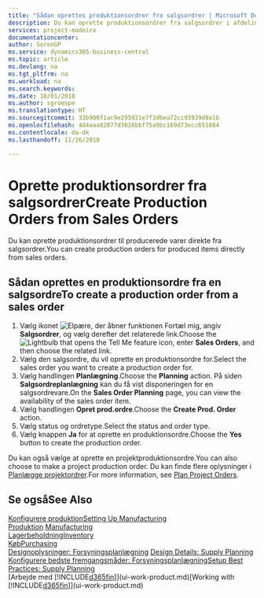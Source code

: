 ```yaml
---
title: "Sådan oprettes produktionsordrer fra salgsordrer | Microsoft Docs"
description: Du kan oprette produktionsordrer fra salgsordrer i afdelingen Salg & marketing.
services: project-madeira
documentationcenter: 
author: SorenGP
ms.service: dynamics365-business-central
ms.topic: article
ms.devlang: na
ms.tgt_pltfrm: na
ms.workload: na
ms.search.keywords: 
ms.date: 10/01/2018
ms.author: sgroespe
ms.translationtype: HT
ms.sourcegitcommit: 33b900f1ac9e295921e7f3d6ea72cc93939d8a1b
ms.openlocfilehash: 4d4aaa82077d3628bbf75a9bc169d73ecc651884
ms.contentlocale: da-dk
ms.lasthandoff: 11/26/2018

---
```

# <a name="create-production-orders-from-sales-orders"></a><span data-ttu-id="9d48e-103">Oprette produktionsordrer fra salgsordrer</span><span class="sxs-lookup"><span data-stu-id="9d48e-103">Create Production Orders from Sales Orders</span></span>
<span data-ttu-id="9d48e-104">Du kan oprette produktionsordrer til producerede varer direkte fra salgsordrer.</span><span class="sxs-lookup"><span data-stu-id="9d48e-104">You can create production orders for produced items directly from sales orders.</span></span>  

## <a name="to-create-a-production-order-from-a-sales-order"></a><span data-ttu-id="9d48e-105">Sådan oprettes en produktionsordre fra en salgsordre</span><span class="sxs-lookup"><span data-stu-id="9d48e-105">To create a production order from a sales order</span></span>  

1.  <span data-ttu-id="9d48e-106">Vælg ikonet ![Elpære, der åbner funktionen Fortæl mig](media/ui-search/search_small.png "Fortæl mig, hvad du vil foretage dig"), angiv **Salgsordrer**, og vælg derefter det relaterede link.</span><span class="sxs-lookup"><span data-stu-id="9d48e-106">Choose the ![Lightbulb that opens the Tell Me feature](media/ui-search/search_small.png "Tell me what you want to do") icon, enter **Sales Orders**, and then choose the related link.</span></span>  
2.  <span data-ttu-id="9d48e-107">Vælg den salgsordre, du vil oprette en produktionsordre for.</span><span class="sxs-lookup"><span data-stu-id="9d48e-107">Select the sales order you want to create a production order for.</span></span>  
3.  <span data-ttu-id="9d48e-108">Vælg handlingen **Planlægning**.</span><span class="sxs-lookup"><span data-stu-id="9d48e-108">Choose the **Planning** action.</span></span> <span data-ttu-id="9d48e-109">På siden **Salgsordreplanlægning** kan du få vist disponeringen for en salgsordrevare.</span><span class="sxs-lookup"><span data-stu-id="9d48e-109">On the **Sales Order Planning** page, you can view the availability of the sales order item.</span></span>  
4.  <span data-ttu-id="9d48e-110">Vælg handlingen **Opret prod.ordre**.</span><span class="sxs-lookup"><span data-stu-id="9d48e-110">Choose the **Create Prod. Order** action.</span></span>  
5.  <span data-ttu-id="9d48e-111">Vælg status og ordretype.</span><span class="sxs-lookup"><span data-stu-id="9d48e-111">Select the status and order type.</span></span>  
6.  <span data-ttu-id="9d48e-112">Vælg knappen **Ja** for at oprette en produktionsordre.</span><span class="sxs-lookup"><span data-stu-id="9d48e-112">Choose the **Yes** button to create the production order.</span></span>

<span data-ttu-id="9d48e-113">Du kan også vælge at oprette en projektproduktionsordre.</span><span class="sxs-lookup"><span data-stu-id="9d48e-113">You can also choose to make a project production order.</span></span> <span data-ttu-id="9d48e-114">Du kan finde flere oplysninger i [Planlægge projektordrer](production-how-to-plan-project-orders.md).</span><span class="sxs-lookup"><span data-stu-id="9d48e-114">For more information, see [Plan Project Orders](production-how-to-plan-project-orders.md).</span></span>   

## <a name="see-also"></a><span data-ttu-id="9d48e-115">Se også</span><span class="sxs-lookup"><span data-stu-id="9d48e-115">See Also</span></span>  
[<span data-ttu-id="9d48e-116">Konfigurere produktion</span><span class="sxs-lookup"><span data-stu-id="9d48e-116">Setting Up Manufacturing</span></span>](production-configure-production-processes.md)  
<span data-ttu-id="9d48e-117">[Produktion](production-manage-manufacturing.md)  </span><span class="sxs-lookup"><span data-stu-id="9d48e-117">[Manufacturing](production-manage-manufacturing.md)  </span></span>  
[<span data-ttu-id="9d48e-118">Lagerbeholdning</span><span class="sxs-lookup"><span data-stu-id="9d48e-118">Inventory</span></span>](inventory-manage-inventory.md)  
[<span data-ttu-id="9d48e-119">Køb</span><span class="sxs-lookup"><span data-stu-id="9d48e-119">Purchasing</span></span>](purchasing-manage-purchasing.md)  
<span data-ttu-id="9d48e-120">[Designoplysninger: Forsyningsplanlægning](design-details-supply-planning.md) </span><span class="sxs-lookup"><span data-stu-id="9d48e-120">[Design Details: Supply Planning](design-details-supply-planning.md) </span></span>  
[<span data-ttu-id="9d48e-121">Konfigurere bedste fremgangsmåder: Forsyningsplanlægning</span><span class="sxs-lookup"><span data-stu-id="9d48e-121">Setup Best Practices: Supply Planning</span></span>](setup-best-practices-supply-planning.md)  
<span data-ttu-id="9d48e-122">[Arbejde med [!INCLUDE[d365fin](includes/d365fin_md.md)]](ui-work-product.md)</span><span class="sxs-lookup"><span data-stu-id="9d48e-122">[Working with [!INCLUDE[d365fin](includes/d365fin_md.md)]](ui-work-product.md)</span></span>

